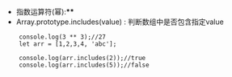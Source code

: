 - 指数运算符(幂):<b>**</b>
- Array.prototype.includes(value) : 判断数组中是否包含指定value



```
    console.log(3 ** 3);//27
    let arr = [1,2,3,4, 'abc'];
    
    console.log(arr.includes(2));//true
    console.log(arr.includes(5));//false
```





